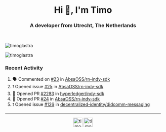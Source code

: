 <h1 align="center">Hi 👋, I'm Timo</h1>
<h3 align="center">A developer from Utrecht, The Netherlands</h3>
<br/>
<!-- https://github.com/rahuldkjain/github-profile-readme-generator --!>

<p align="left"><img src="https://github-readme-stats.vercel.app/api?username=timoglastra&show_icons=true&count_private=true&" alt="timoglastra" /></p>

<!--
Github language stats
<p align="left"><img src="https://github-readme-stats.vercel.app/api/top-langs/?username=timoglastra&layout=compact" alt="timoglastra" /><p>
-->

<!-- Codestats language stats -->
<p align="left"><img src="https://codestats-readme.vercel.app/api/top-langs/?username=timoglastra&layout=compact&language_count=12" alt="timoglastra" /><p>  
  
<h3>Recent Activity</h3>

<!--START_SECTION:activity-->
1. 🗣 Commented on [#23](https://github.com/AbsaOSS/rn-indy-sdk/issues/23) in [AbsaOSS/rn-indy-sdk](https://github.com/AbsaOSS/rn-indy-sdk)
2. ❗️ Opened issue [#25](https://github.com/AbsaOSS/rn-indy-sdk/issues/25) in [AbsaOSS/rn-indy-sdk](https://github.com/AbsaOSS/rn-indy-sdk)
3. 💪 Opened PR [#2283](https://github.com/hyperledger/indy-sdk/pull/2283) in [hyperledger/indy-sdk](https://github.com/hyperledger/indy-sdk)
4. 💪 Opened PR [#24](https://github.com/AbsaOSS/rn-indy-sdk/pull/24) in [AbsaOSS/rn-indy-sdk](https://github.com/AbsaOSS/rn-indy-sdk)
5. ❗️ Opened issue [#126](https://github.com/decentralized-identity/didcomm-messaging/issues/126) in [decentralized-identity/didcomm-messaging](https://github.com/decentralized-identity/didcomm-messaging)
<!--END_SECTION:activity-->

---

<p align="center">
<a href="https://twitter.com/timoglastra" target="blank"><img align="center" src="https://cdn.jsdelivr.net/npm/simple-icons@3.0.1/icons/twitter.svg" alt="timoglastra" height="30" width="30" /></a>
<a href="https://linkedin.com/in/timoglastra" target="blank"><img align="center" src="https://cdn.jsdelivr.net/npm/simple-icons@3.0.1/icons/linkedin.svg" alt="timoglastra" height="30" width="30" /></a>
</p>




